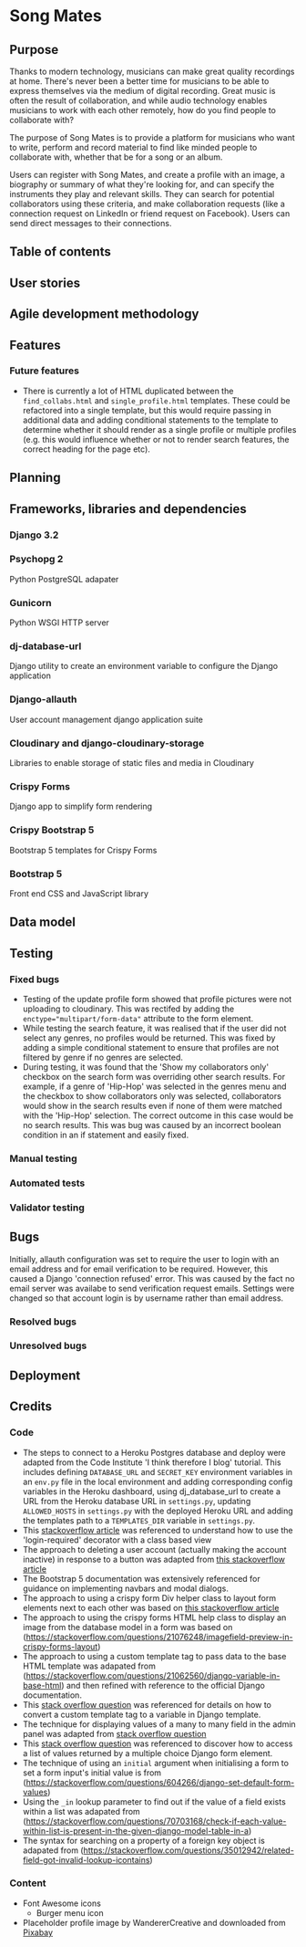 # Song Mates

## Purpose

Thanks to modern technology, musicians can make great quality recordings at home. There's never been a better time for musicians to be able to express themselves via the 
medium of digital recording. Great music is often the result of collaboration, and while audio technology enables musicians to work with each other remotely, how do you find people to collaborate with?
 
The purpose of Song Mates is to provide a platform for musicians who want to write, perform and record material to find like minded people to collaborate with, whether that be for a song or an album.

Users can register with Song Mates, and create a profile with an image, a biography or summary of what they're looking for, and can specify the instruments they play and relevant skills. They can search for potential collaborators using these criteria, and make collaboration requests (like a connection request on LinkedIn or friend request on Facebook). Users can send direct messages to their  connections.

## Table of contents

## User stories

## Agile development methodology

## Features

### Future features

- There is currently a lot of HTML duplicated between the `find_collabs.html` and `single_profile.html` templates. These could be refactored into a single template, but this would require passing in additional data and adding conditional statements to the template to determine whether it should render as a single profile or multiple profiles (e.g. this would influence whether or not to render search features, the correct heading for the page etc).

## Planning

## Frameworks, libraries and dependencies

### Django 3.2

### Psychopg 2
Python PostgreSQL adapater

### Gunicorn
Python WSGI HTTP server

### dj-database-url
Django utility to create an environment variable to configure the Django application

### Django-allauth
User account management django application suite

### Cloudinary and django-cloudinary-storage
Libraries to enable storage of static files and media in Cloudinary

### Crispy Forms
Django app to simplify form rendering

### Crispy Bootstrap 5
Bootstrap 5 templates for Crispy Forms

### Bootstrap 5
Front end CSS and JavaScript library

## Data model

## Testing

### Fixed bugs
- Testing of the update profile form showed that profile pictures were not uploading to cloudinary. This was rectifed by adding the `enctype="multipart/form-data"` attribute to the form element.
- While testing the search feature, it was realised that if the user did not select any genres, no profiles would be returned. This was fixed by adding a simple conditional statement to ensure that profiles are not filtered by genre if no genres are selected.
- During testing, it was found that the 'Show my collaborators only' checkbox on the search form was overriding other search results. For example, if a genre of 'Hip-Hop' was selected in the genres menu and the checkbox to show collaborators only was selected, collaborators would show in the search results even if none of them were matched with the 'Hip-Hop' selection. The correct outcome in this case would be no search results. This was bug was caused by an incorrect boolean condition in an if statement and easily fixed.

### Manual testing

### Automated tests

### Validator testing

##  Bugs

Initially, allauth configuration was set to require the user to login with an email address and for email verification to be required. However, this caused a Django 'connection refused' error. This was caused by the fact no email server was availabe to send verification request emails. Settings were changed so that account login is by username rather than email address. 

### Resolved bugs

### Unresolved bugs

## Deployment

## Credits

### Code

- The steps to connect to a Heroku Postgres database and deploy were adapted from the Code Institute 'I think therefore I blog' tutorial. This includes defining `DATABASE_URL` and `SECRET_KEY` environment variables in an `env.py` file in the local environment and adding corresponding config variables in the Heroku dashboard, using dj_database_url to create a URL from the Heroku database URL in `settings.py`, updating `ALLOWED_HOSTS` in `settings.py` with the deployed Heroku URL and adding the templates path to a `TEMPLATES_DIR` variable in `settings.py`.
- This [stackoverflow article](https://stackoverflow.com/questions/68810221/login-required-decorator-gives-object-has-no-attribute-user-error) was referenced to understand how to use the 'login-required' decorator with a class based view
- The approach to deleting a user account (actually making the account inactive) in response to a button was adapted from [this stackoverflow article](https://stackoverflow.com/questions/38047408/how-to-allow-user-to-delete-account-in-django-allauth)
- The Bootstrap 5 documentation was extensively referenced for guidance on implementing navbars and modal dialogs.
- The approach to using a crispy form Div helper class to layout form elements next to each other was based on [this stackoverflow article](https://stackoverflow.com/questions/23021746/get-two-fields-inline-in-django-crispy-forms-but-not-others-horizontal)
- The approach to using the crispy forms HTML help class to display an image from the database model in a form was based on (https://stackoverflow.com/questions/21076248/imagefield-preview-in-crispy-forms-layout)
- The approach to using a custom template tag to pass data to the base HTML template was adapated from (https://stackoverflow.com/questions/21062560/django-variable-in-base-html) and then refined with reference to the official Django documentation.
- This [stack overflow question](https://stackoverflow.com/questions/53672002/how-to-call-conditional-statements-on-template-tags-with-no-arguments-django) was referenced for details on how to convert a custom template tag to a variable in Django template.
- The technique for displaying values of a many to many field in the admin panel was adapted from [stack overflow question](https://stackoverflow.com/questions/18108521/many-to-many-in-list-display-django)
- This [stack overflow question](https://stackoverflow.com/questions/21666963/django-forms-multiplechoicefield-only-selects-one-value) was referenced to discover how to access a list of values returned by a multiple choice Django form element.
- The technique of using an `initial` argument when initialising a form to set a form input's initial value is from (https://stackoverflow.com/questions/604266/django-set-default-form-values)
- Using the `_in` lookup parameter to find out if the value of a field exists within a list was adapated from (https://stackoverflow.com/questions/70703168/check-if-each-value-within-list-is-present-in-the-given-django-model-table-in-a)
- The syntax for searching on a property of a foreign key object is adapated from (https://stackoverflow.com/questions/35012942/related-field-got-invalid-lookup-icontains)

### Content

- Font Awesome icons
    - Burger menu icon
- Placeholder profile image by WandererCreative and downloaded from [Pixabay](https://pixabay.com/images/id-973460/)